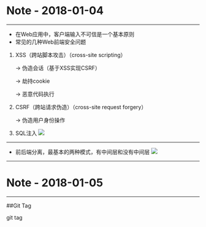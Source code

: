 # Note - 2018-01-04
***
* 在Web应用中，客户端输入不可信是一个基本原则
* 常见的几种Web前端安全问题
1. XSS（跨站脚本攻击）（cross-site scripting）

    -> 伪造会话（基于XSS实现CSRF）
    
    -> 劫持cookie
    
    -> 恶意代码执行

2. CSRF（跨站请求伪造）（cross-site request forgery）

    -> 伪造用户身份操作
    
3. SQL注入
![](https://segmentfault.com/img/remote/1460000012693782?w=803&h=428)

***
* 前后端分离，最基本的两种模式，有中间层和没有中间层
![](https://upload-images.jianshu.io/upload_images/1867034-68096a5e4b91843f.png)

***
# Note - 2018-01-05
***
##Git Tag

git tag
